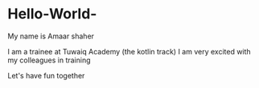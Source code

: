 # Hello-World-

My name is Amaar shaher

I am a trainee at Tuwaiq Academy (the kotlin track)
I am very excited with my colleagues in training

Let's have fun together
